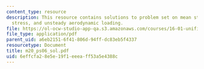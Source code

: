 ```yaml
---
content_type: resource
description: This resource contains solutions to problem set on mean stress, cyclic
  stress, and unsteady aerodynamic loading.
file: https://ol-ocw-studio-app-qa.s3.amazonaws.com/courses/16-01-unified-engineering-i-ii-iii-iv-fall-2005-spring-2006/6effcfa28e5e19f1eeeaff53a5e4388c_m20_ps06_sol.pdf
file_type: application/pdf
parent_uid: a6eb2151-6f41-806d-94ff-dc83eb5f4337
resourcetype: Document
title: m20_ps06_sol.pdf
uid: 6effcfa2-8e5e-19f1-eeea-ff53a5e4388c
---
```

